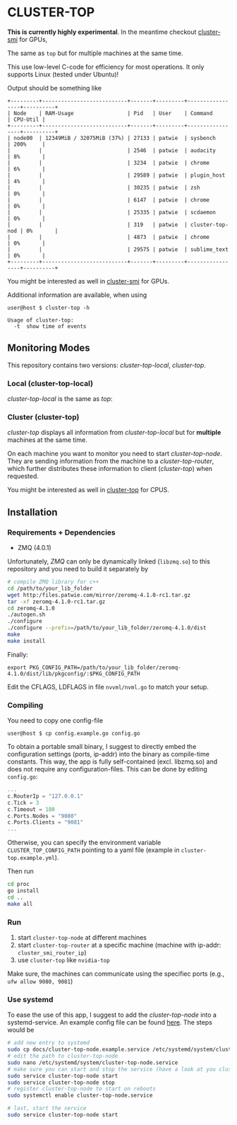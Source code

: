 # CLUSTER-TOP

**This is currently highly experimental**. In the meantime checkout [cluster-smi](https://github.com/PatWie/cluster-smi) for GPUs,


The same as `top` but for multiple machines at the same time.

This use low-level C-code for efficiency for most operations. It only supports Linux (tested under Ubuntu)!

Output should be something like

```
+---------+---------------------------+-------+---------+-----------------+----------+
| Node    | RAM-Usage                 | Pid   | User    | Command         | CPU-Util |
+---------+---------------------------+-------+---------+-----------------+----------+
| node00  | 12349MiB / 32075MiB (37%) | 27133 | patwie  | sysbench        | 200%     |
|         |                           | 2546  | patwie  | audacity        | 8%       |
|         |                           | 3234  | patwie  | chrome          | 6%       |
|         |                           | 29589 | patwie  | plugin_host     | 4%       |
|         |                           | 30235 | patwie  | zsh             | 0%       |
|         |                           | 6147  | patwie  | chrome          | 0%       |
|         |                           | 25335 | patwie  | scdaemon        | 0%       |
|         |                           | 319   | patwie  | cluster-top-nod | 0%       |
|         |                           | 4873  | patwie  | chrome          | 0%       |
|         |                           | 29575 | patwie  | sublime_text    | 0%       |
+---------+---------------------------+-------+---------+-----------------+----------+
```

You might be interested as well in [cluster-smi](https://github.com/PatWie/cluster-smi) for GPUs.

Additional information are available, when using

```console
user@host $ cluster-top -h

Usage of cluster-top:
  -t  show time of events

```

## Monitoring Modes

This repository contains two versions: *cluster-top-local*, *cluster-top*.

### Local (cluster-top-local)

*cluster-top-local* is the same as *top*:


### Cluster (cluster-top)

*cluster-top* displays all information from *cluster-top-local* but for **multiple** machines at the same time.


On each machine you want to monitor you need to start *cluster-top-node*. They are sending information from the machine to a *cluster-top-router*, which further distributes these information to client (*cluster-top*) when requested.

You might be interested as well in [cluster-top](https://github.com/PatWie/cluster-top) for CPUS.

## Installation

### Requirements + Dependencies

- ZMQ (4.0.1)

Unfortunately, *ZMQ* can only be dynamically linked (`libzmq.so`) to this repository and you need to build it separately by

```bash
# compile ZMQ library for c++
cd /path/to/your_lib_folder
wget http:/files.patwie.com/mirror/zeromq-4.1.0-rc1.tar.gz
tar -xf zeromq-4.1.0-rc1.tar.gz
cd zeromq-4.1.0
./autogen.sh
./configure
./configure --prefix=/path/to/your_lib_folder/zeromq-4.1.0/dist
make
make install
```

Finally:

```
export PKG_CONFIG_PATH=/path/to/your_lib_folder/zeromq-4.1.0/dist/lib/pkgconfig/:$PKG_CONFIG_PATH
```

Edit the CFLAGS, LDFLAGS in file `nvvml/nvml.go` to match your setup.

### Compiling

You need to copy one config-file

```console
user@host $ cp config.example.go config.go
```

To obtain a portable small binary, I suggest to directly embed the configuration settings (ports, ip-addr) into the binary as compile-time constants. This way, the app is fully self-contained (excl. libzmq.so) and does not require any configuration-files. This can be done by editing `config.go`:

```go
...
c.RouterIp = "127.0.0.1"
c.Tick = 3
c.Timeout = 180
c.Ports.Nodes = "9080"
c.Ports.Clients = "9081"
...
```

Otherwise, you can specify the environment variable `CLUSTER_TOP_CONFIG_PATH` pointing to a yaml file (example in `cluster-top.example.yml`).

Then run

```bash
cd proc
go install
cd ..
make all
```


### Run

1. start `cluster-top-node` at different machines
2. start `cluster-top-router` at a specific machine (machine with ip-addr: `cluster_smi_router_ip`)
3. use `cluster-top` like `nvidia-top`

Make sure, the machines can communicate using the specifiec ports (e.g., `ufw allow 9080, 9081`)

### Use systemd

To ease the use of this app, I suggest to add the *cluster-top-node* into a systemd-service. An example config file can be found <a href="./docs/cluster-top-node.example.service">here</a>. The steps would be

```bash
# add new entry to systemd
sudo cp docs/cluster-top-node.example.service /etc/systemd/system/cluster-top-node.service
# edit the path to cluster-top-node
sudo nano /etc/systemd/system/cluster-top-node.service
# make sure you can start and stop the service (have a look at you cluster-top client)
sudo service cluster-top-node start
sudo service cluster-top-node stop
# register cluster-top-node to start on reboots
sudo systemctl enable cluster-top-node.service

# last, start the service
sudo service cluster-top-node start
```
